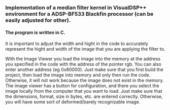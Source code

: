 

### Implementation of a median filter kernel in VisualDSP++ environment for a ADSP-BF533 Blackfin processor (can be easily adjusted for other).

#### The program is written in C.

It is important to adjust the width and hight in the code to accurately represent the hight and width of the image that you are applying the filter to.

With the Image Viewer you load the image into the memory at the address you specified in the code with the address of the pointer rgb. You can also enter another address (eg 0x80000).  Just make sure that you first build the project, then load the image into memory and only then run the code. Otherwise, it will not work because the image does not exist in the memory. The image viewer has a button for configuration, and there you select the image locally from the computer that you want to load. Just make sure that the dimensions, format, size in bytes, etc. are entered correctly. Otherwise, you will have some sort of deformed/barely recognizable image.
